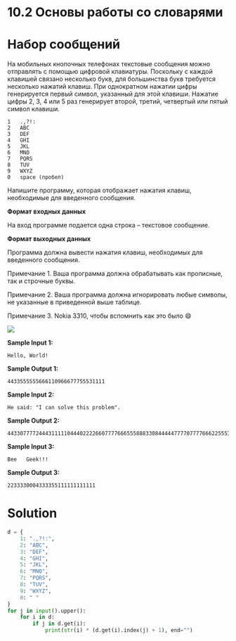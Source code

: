 # 10.2 Основы работы со словарями

# Набор сообщений

На мобильных кнопочных телефонах текстовые сообщения можно отправлять с помощью цифровой клавиатуры. Поскольку с каждой
клавишей связано несколько букв, для большинства букв требуется несколько нажатий клавиш. При однократном нажатии цифры
генерируется первый символ, указанный для этой клавиши. Нажатие цифры 2, 3, 4 или 5 раз генерирует второй, третий,
четвертый или пятый символ клавиши.

```
1	.,?!:
2	ABC
3	DEF
4	GHI
5	JKL
6	MNO
7	PQRS
8	TUV
9	WXYZ
0	space (пробел)
```

Напишите программу, которая отображает нажатия клавиш, необходимые для введенного сообщения.

**Формат входных данных**

На вход программе подается одна строка – текстовое сообщение.

**Формат выходных данных**

Программа должна вывести нажатия клавиш, необходимых для введенного сообщения.

Примечание 1. Ваша программа должна обрабатывать как прописные, так и строчные буквы.

Примечание 2. Ваша программа должна игнорировать любые символы, не указанные в приведенной выше таблице.

Примечание 3. Nokia 3310, чтобы вспомнить как это было 😄

![](https://ucarecdn.com/c3aec5d1-54de-457a-8895-7ae647b8836d/)

**Sample Input 1:**

```
Hello, World!
```

**Sample Output 1:**

```
4433555555666110966677755531111
```

**Sample Input 2:**

```
He said: "I can solve this problem".
```

**Sample Output 2:**

```
44330777724443111110444022226607777666555888330844444777707777666225553361
```

**Sample Input 3:**

```
Bee   Geek!!!
```

**Sample Output 3:**

```
2233330004333355111111111111
```

# Solution

```python
d = {
    1: ".,?!:",
    2: "ABC",
    3: "DEF",
    4: "GHI",
    5: "JKL",
    6: "MNO",
    7: "PQRS",
    8: "TUV",
    9: "WXYZ",
    0: " "
}
for j in input().upper():
    for i in d:
        if j in d.get(i):
            print(str(i) * (d.get(i).index(j) + 1), end="")
```